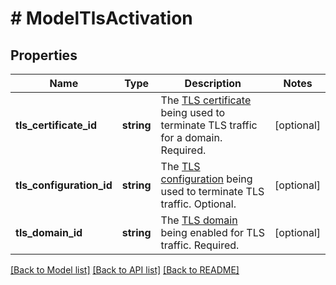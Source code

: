 # # ModelTlsActivation

## Properties

Name | Type | Description | Notes
------------ | ------------- | ------------- | -------------
**tls_certificate_id** | **string** | The [TLS certificate](/reference/api/tls/custom-certs/certificates/) being used to terminate TLS traffic for a domain. Required. | [optional]
**tls_configuration_id** | **string** | The [TLS configuration](/reference/api/tls/custom-certs/configuration/) being used to terminate TLS traffic. Optional. | [optional]
**tls_domain_id** | **string** | The [TLS domain](/reference/api/tls/custom-certs/domains/) being enabled for TLS traffic. Required. | [optional]

[[Back to Model list]](../../README.md#models) [[Back to API list]](../../README.md#endpoints) [[Back to README]](../../README.md)
